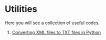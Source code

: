 # Utilities
Here you will see a collection of useful codes. 

1. [Converting XML files to TXT files in Python](https://github.com/shivahanifi/utilities/tree/main/XML_TXT)
